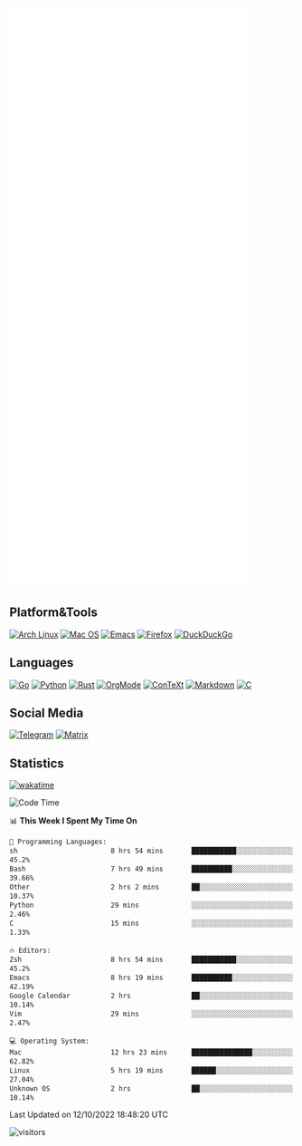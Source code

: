 ![Metrics](https://github.com/SteamedFish/SteamedFish/blob/master/github-metrics.svg)

## Platform&Tools

[![Arch Linux](https://img.shields.io/badge/ArchLinux-1793D1?logo=arch-linux&logoColor=fff&style=flat-square)](https://archlinux.org/)
[![Mac OS](https://img.shields.io/badge/MacOS-000000?style=flat-square&logo=macos&logoColor=F0F0F0)](https://www.apple.com/macos/)
[![Emacs](https://img.shields.io/badge/Emacs-%237F5AB6.svg?&style=flat-square&logo=gnu-emacs&logoColor=white)](https://www.gnu.org/software/emacs/)
[![Firefox](https://img.shields.io/badge/Firefox-FF7139?style=flat-square&logo=Firefox-Browser&logoColor=white)](https://firefox.com/)
[![DuckDuckGo](https://img.shields.io/badge/DuckDuckGo-DE5833?style=flat-square&logo=DuckDuckGo&logoColor=white)](https://duckduckgo.com/)

## Languages

[![Go](https://img.shields.io/badge/Golang-%2300ADD8.svg?style=flat-square&logo=go&logoColor=white)](https://golang.org/)
[![Python](https://img.shields.io/badge/Python-3670A0?style=flat-square&logo=python&logoColor=ffdd54)](https://www.python.org/)
[![Rust](https://img.shields.io/badge/Rust-%23000000.svg?style=flat-square&logo=rust&logoColor=white)](https://www.rust-lang.org/)
[![OrgMode](https://img.shields.io/badge/OrgMode-%23000000.svg?style=flat-square&logo=org&logoColor=white)](https://orgmode.org/)
[![ConTeXt](https://img.shields.io/badge/ConTeXt-%23008080.svg?style=flat-square&logo=latex&logoColor=white)](https://contextgarden.net/)
[![Markdown](https://img.shields.io/badge/MarkDown-%23000000.svg?style=flat-square&logo=markdown&logoColor=white)](https://daringfireball.net/projects/markdown/)
[![C](https://img.shields.io/badge/C-%2300599C.svg?style=flat-square&logo=c&logoColor=white)](https://www.iso.org/standard/74528.html)

## Social Media
[![Telegram](https://img.shields.io/badge/SteamedFish-2CA5E0?style=social&logo=telegram&logoColor=white)](https://t.me/SteamedFish)
[![Matrix](https://img.shields.io/badge/SteamedFish-2CA5E0?style=social&logo=matrix&logoColor=black)](https://matrix.to/#/@i:steamedfish.org)

## Statistics
[![wakatime](https://wakatime.com/badge/user/168280d6-fcf2-4b4f-ad3a-dc4612f35b38.svg)](https://wakatime.com/@168280d6-fcf2-4b4f-ad3a-dc4612f35b38)

<!--START_SECTION:waka-->
![Code Time](http://img.shields.io/badge/Code%20Time-2%2C056%20hrs%2048%20mins-blue)

📊 **This Week I Spent My Time On** 

```text
💬 Programming Languages: 
sh                       8 hrs 54 mins       ███████████░░░░░░░░░░░░░░   45.2% 
Bash                     7 hrs 49 mins       ██████████░░░░░░░░░░░░░░░   39.66% 
Other                    2 hrs 2 mins        ██░░░░░░░░░░░░░░░░░░░░░░░   10.37% 
Python                   29 mins             ░░░░░░░░░░░░░░░░░░░░░░░░░   2.46% 
C                        15 mins             ░░░░░░░░░░░░░░░░░░░░░░░░░   1.33%

🔥 Editors: 
Zsh                      8 hrs 54 mins       ███████████░░░░░░░░░░░░░░   45.2% 
Emacs                    8 hrs 19 mins       ██████████░░░░░░░░░░░░░░░   42.19% 
Google Calendar          2 hrs               ██░░░░░░░░░░░░░░░░░░░░░░░   10.14% 
Vim                      29 mins             ░░░░░░░░░░░░░░░░░░░░░░░░░   2.47%

💻 Operating System: 
Mac                      12 hrs 23 mins      ███████████████░░░░░░░░░░   62.82% 
Linux                    5 hrs 19 mins       ██████░░░░░░░░░░░░░░░░░░░   27.04% 
Unknown OS               2 hrs               ██░░░░░░░░░░░░░░░░░░░░░░░   10.14%

```


 Last Updated on 12/10/2022 18:48:20 UTC
<!--END_SECTION:waka-->

![visitors](https://visitor-badge.laobi.icu/badge?page_id=SteamedFish.SteamedFish)
